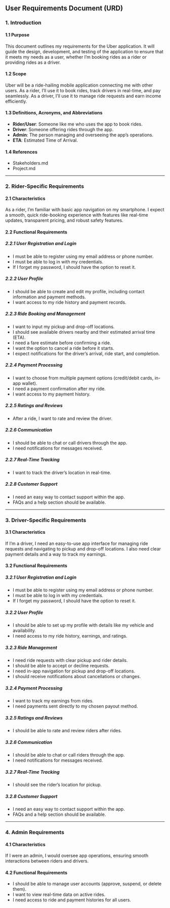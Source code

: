 ## User Requirements Document (URD)

### 1. Introduction

#### 1.1 Purpose
This document outlines my requirements for the Uber application. It will guide the design, development, and testing of the application to ensure that it meets my needs as a user, whether I’m booking rides as a rider or providing rides as a driver.

#### 1.2 Scope
Uber will be a ride-hailing mobile application connecting me with other users. As a rider, I’ll use it to book rides, track drivers in real-time, and pay seamlessly. As a driver, I’ll use it to manage ride requests and earn income efficiently.

#### 1.3 Definitions, Acronyms, and Abbreviations
- **Rider/User**: Someone like me who uses the app to book rides.
- **Driver**: Someone offering rides through the app.
- **Admin**: The person managing and overseeing the app’s operations.
- **ETA**: Estimated Time of Arrival.

#### 1.4 References
- Stakeholders.md
- Project.md

---

### 2. Rider-Specific Requirements

#### 2.1 Characteristics
As a rider, I’m familiar with basic app navigation on my smartphone. I expect a smooth, quick ride-booking experience with features like real-time updates, transparent pricing, and robust safety features.

#### 2.2 Functional Requirements

##### 2.2.1 User Registration and Login
- I must be able to register using my email address or phone number.
- I must be able to log in with my credentials.
- If I forget my password, I should have the option to reset it.

##### 2.2.2 User Profile
- I should be able to create and edit my profile, including contact information and payment methods.
- I want access to my ride history and payment records.

##### 2.2.3 Ride Booking and Management
- I want to input my pickup and drop-off locations.
- I should see available drivers nearby and their estimated arrival time (ETA).
- I need a fare estimate before confirming a ride.
- I want the option to cancel a ride before it starts.
- I expect notifications for the driver’s arrival, ride start, and completion.

##### 2.2.4 Payment Processing
- I want to choose from multiple payment options (credit/debit cards, in-app wallet).
- I need a payment confirmation after my ride.
- I want access to my payment history.

##### 2.2.5 Ratings and Reviews
- After a ride, I want to rate and review the driver.

##### 2.2.6 Communication
- I should be able to chat or call drivers through the app.
- I need notifications for messages received.

##### 2.2.7 Real-Time Tracking
- I want to track the driver’s location in real-time.

##### 2.2.8 Customer Support
- I need an easy way to contact support within the app.
- FAQs and a help section should be available.

---

### 3. Driver-Specific Requirements

#### 3.1 Characteristics
If I’m a driver, I need an easy-to-use app interface for managing ride requests and navigating to pickup and drop-off locations. I also need clear payment details and a way to track my earnings.

#### 3.2 Functional Requirements

##### 3.2.1 User Registration and Login
- I must be able to register using my email address or phone number.
- I must be able to log in with my credentials.
- If I forget my password, I should have the option to reset it.

##### 3.2.2 User Profile
- I should be able to set up my profile with details like my vehicle and availability.
- I need access to my ride history, earnings, and ratings.

##### 3.2.3 Ride Management
- I need ride requests with clear pickup and rider details.
- I should be able to accept or decline requests.
- I need in-app navigation for pickup and drop-off locations.
- I should receive notifications about cancellations or changes.

##### 3.2.4 Payment Processing
- I want to track my earnings from rides.
- I need payments sent directly to my chosen payout method.

##### 3.2.5 Ratings and Reviews
- I should be able to rate and review riders after rides.

##### 3.2.6 Communication
- I should be able to chat or call riders through the app.
- I need notifications for messages received.

##### 3.2.7 Real-Time Tracking
- I should see the rider’s location for pickup.

##### 3.2.8 Customer Support
- I need an easy way to contact support within the app.
- FAQs and a help section should be available.

---

### 4. Admin Requirements

#### 4.1 Characteristics
If I were an admin, I would oversee app operations, ensuring smooth interactions between riders and drivers.

#### 4.2 Functional Requirements
- I should be able to manage user accounts (approve, suspend, or delete them).
- I want to view real-time data on active rides.
- I need access to ride and payment histories for all users.

